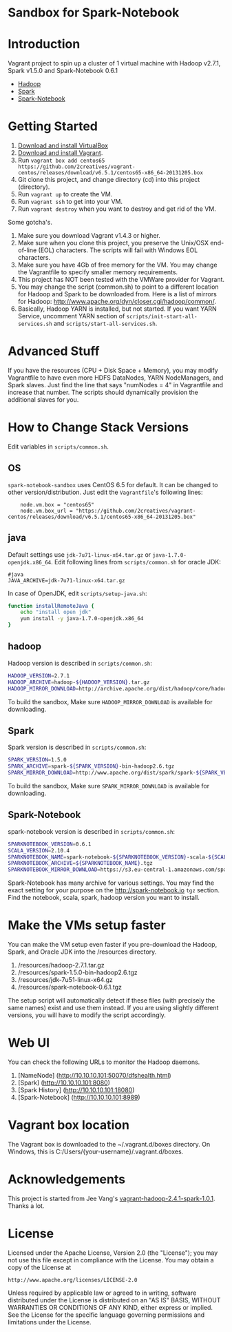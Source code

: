 Sandbox for Spark-Notebook
================================

# Introduction

Vagrant project to spin up a cluster of 1 virtual machine with Hadoop v2.7.1, Spark v1.5.0 and Spark-Notebook 0.6.1

* [Hadoop](http://hadoop.apache.org)
* [Spark](http://spark.apache.org)
* [Spark-Notebook](https://github.com/andypetrella/spark-notebook)

# Getting Started

1. [Download and install VirtualBox](https://www.virtualbox.org/wiki/Downloads)
2. [Download and install Vagrant](http://www.vagrantup.com/downloads.html).
3. Run ```vagrant box add centos65 https://github.com/2creatives/vagrant-centos/releases/download/v6.5.1/centos65-x86_64-20131205.box```
4. Git clone this project, and change directory (cd) into this project (directory).
5. Run ```vagrant up``` to create the VM.
6. Run ```vagrant ssh``` to get into your VM.
7. Run ```vagrant destroy``` when you want to destroy and get rid of the VM.

Some gotcha's.

1. Make sure you download Vagrant v1.4.3 or higher.
2. Make sure when you clone this project, you preserve the Unix/OSX end-of-line (EOL) characters. The scripts will fail with Windows EOL characters.
3. Make sure you have 4Gb of free memory for the VM. You may change the Vagrantfile to specify smaller memory requirements.
4. This project has NOT been tested with the VMWare provider for Vagrant.
5. You may change the script (common.sh) to point to a different location for Hadoop and Spark to be downloaded from. Here is a list of mirrors for Hadoop: http://www.apache.org/dyn/closer.cgi/hadoop/common/.
6. Basically, Hadoop YARN is installed, but not started. If you want YARN Service, uncomment YARN section of `scripts/init-start-all-services.sh` and `scripts/start-all-services.sh`.

# Advanced Stuff

If you have the resources (CPU + Disk Space + Memory), you may modify Vagrantfile to have even more HDFS DataNodes, YARN NodeManagers, and Spark slaves. Just find the line that says "numNodes = 4" in Vagrantfile and increase that number. The scripts should dynamically provision the additional slaves for you.

# How to Change Stack Versions

Edit variables in `scripts/common.sh`.

## OS

`spark-notebook-sandbox` uses CentOS 6.5 for default. It can be changed to other version/distribution. Just edit the `Vagrantfile`'s following lines:

```
    node.vm.box = "centos65"
    node.vm.box_url = "https://github.com/2creatives/vagrant-centos/releases/download/v6.5.1/centos65-x86_64-20131205.box"
```

## java

Default settings use `jdk-7u71-linux-x64.tar.gz` or `java-1.7.0-openjdk.x86_64`. Edit following lines from `scripts/common.sh` for oracle JDK:

```
#java
JAVA_ARCHIVE=jdk-7u71-linux-x64.tar.gz
```

In case of OpenJDK, edit `scripts/setup-java.sh`:

```bash
function installRemoteJava {
	echo "install open jdk"
	yum install -y java-1.7.0-openjdk.x86_64
}
```

## hadoop

Hadoop version is described in `scripts/common.sh`: 

```bash
HADOOP_VERSION=2.7.1
HADOOP_ARCHIVE=hadoop-${HADOOP_VERSION}.tar.gz
HADOOP_MIRROR_DOWNLOAD=http://archive.apache.org/dist/hadoop/core/hadoop-${HADOOP_VERSION}/${HADOOP_ARCHIVE}
```

To build the sandbox, Make sure `HADOOP_MIRROR_DOWNLOAD` is available for downloading.

## Spark

Spark version is described in `scripts/common.sh`: 

```bash
SPARK_VERSION=1.5.0
SPARK_ARCHIVE=spark-${SPARK_VERSION}-bin-hadoop2.6.tgz
SPARK_MIRROR_DOWNLOAD=http://www.apache.org/dist/spark/spark-${SPARK_VERSION}/${SPARK_ARCHIVE}
```

To build the sandbox, Make sure `SPARK_MIRROR_DOWNLOAD` is available for downloading.

## Spark-Notebook

spark-notebook version is described in `scripts/common.sh`: 

```bash
SPARKNOTEBOOK_VERSION=0.6.1
SCALA_VERSION=2.10.4
SPARKNOTEBOOK_NAME=spark-notebook-${SPARKNOTEBOOK_VERSION}-scala-${SCALA_VERSION}-spark-${SPARK_VERSION}-hadoop-${HADOOP_VERSION}-with-hive-with-parquet
SPARKNOTEBOOK_ARCHIVE=${SPARKNOTEBOOK_NAME}.tgz
SPARKNOTEBOOK_MIRROR_DOWNLOAD=https://s3.eu-central-1.amazonaws.com/spark-notebook/tgz/${SPARKNOTEBOOK_ARCHIVE}
```

Spark-Notebook has many archive for various settings. You may find the exact setting for your purpose on the http://spark-notebook.io `tgz` section. Find the notebook, scala, spark, hadoop version you want to install.


# Make the VMs setup faster
You can make the VM setup even faster if you pre-download the Hadoop, Spark, and Oracle JDK into the /resources directory.

1. /resources/hadoop-2.7.1.tar.gz
2. /resources/spark-1.5.0-bin-hadoop2.6.tgz
3. /resources/jdk-7u51-linux-x64.gz
4. /resources/spark-notebook-0.6.1.tgz

The setup script will automatically detect if these files (with precisely the same names) exist and use them instead. If you are using slightly different versions, you will have to modify the script accordingly.

# Web UI
You can check the following URLs to monitor the Hadoop daemons.

1. [NameNode] (http://10.10.10.101:50070/dfshealth.html)
2. [Spark] (http://10.10.10.101:8080)
3. [Spark History] (http://10.10.10.101:18080)
4. [Spark-Notebook] (http://10.10.10.101:8989)

# Vagrant box location
The Vagrant box is downloaded to the ~/.vagrant.d/boxes directory. On Windows, this is C:/Users/{your-username}/.vagrant.d/boxes.

# Acknowledgements

This project is started from Jee Vang's [vagrant-hadoop-2.4.1-spark-1.0.1](https://github.com/vangj/vagrant-hadoop-2.4.1-spark-1.0.1). Thanks a lot.

# License
Licensed under the Apache License, Version 2.0 (the "License");
you may not use this file except in compliance with the License.
You may obtain a copy of the License at

    http://www.apache.org/licenses/LICENSE-2.0

Unless required by applicable law or agreed to in writing, software
distributed under the License is distributed on an "AS IS" BASIS,
WITHOUT WARRANTIES OR CONDITIONS OF ANY KIND, either express or implied.
See the License for the specific language governing permissions and
limitations under the License.
